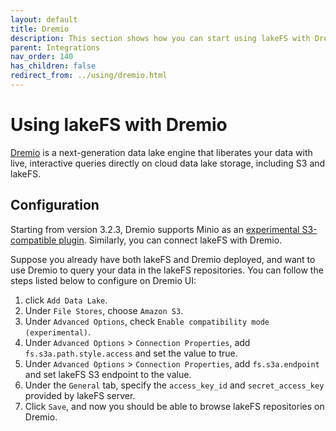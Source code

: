 ```yaml
---
layout: default
title: Dremio
description: This section shows how you can start using lakeFS with Dremio, a next-generation data lake engine.
parent: Integrations
nav_order: 140
has_children: false
redirect_from: ../using/dremio.html
---
```


# Using lakeFS with Dremio
[Dremio](https://www.dremio.com/) is a next-generation data lake engine that liberates your data with live, 
interactive queries directly on cloud data lake storage, including S3 and lakeFS.

## Configuration
Starting from version 3.2.3, Dremio supports Minio as an [experimental S3-compatible plugin](https://docs.dremio.com/data-sources/s3.html#configuring-s3-for-minio).
Similarly, you can connect lakeFS with Dremio.

Suppose you already have both lakeFS and Dremio deployed, and want to use Dremio to query your data in the lakeFS repositories.
You can follow the steps listed below to configure on Dremio UI:

1. click `Add Data Lake`.
1. Under `File Stores`, choose `Amazon S3`.
1. Under `Advanced Options`, check `Enable compatibility mode (experimental)`.
1. Under `Advanced Options` > `Connection Properties`, add `fs.s3a.path.style.access` and set the value to true.
1. Under `Advanced Options` > `Connection Properties`, add `fs.s3a.endpoint` and set lakeFS S3 endpoint to the value. 
1. Under the `General` tab, specify the `access_key_id` and `secret_access_key` provided by lakeFS server.
1. Click `Save`, and now you should be able to browse lakeFS repositories on Dremio.
